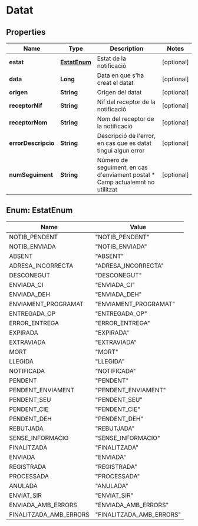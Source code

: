 # Datat

## Properties
Name | Type | Description | Notes
------------ | ------------- | ------------- | -------------
**estat** | [**EstatEnum**](#EstatEnum) | Estat de la notificació |  [optional]
**data** | **Long** | Data en que s&#x27;ha creat el datat |  [optional]
**origen** | **String** | Origen del datat |  [optional]
**receptorNif** | **String** | Nif del receptor de la notificació |  [optional]
**receptorNom** | **String** | Nom del receptor de la notificació |  [optional]
**errorDescripcio** | **String** | Descripció de l&#x27;error, en cas que es datat tingui algun error |  [optional]
**numSeguiment** | **String** | Número de seguiment, en cas d&#x27;enviament postal  * Camp actualemnt no utilitzat |  [optional]

<a name="EstatEnum"></a>
## Enum: EstatEnum
Name | Value
---- | -----
NOTIB_PENDENT | &quot;NOTIB_PENDENT&quot;
NOTIB_ENVIADA | &quot;NOTIB_ENVIADA&quot;
ABSENT | &quot;ABSENT&quot;
ADRESA_INCORRECTA | &quot;ADRESA_INCORRECTA&quot;
DESCONEGUT | &quot;DESCONEGUT&quot;
ENVIADA_CI | &quot;ENVIADA_CI&quot;
ENVIADA_DEH | &quot;ENVIADA_DEH&quot;
ENVIAMENT_PROGRAMAT | &quot;ENVIAMENT_PROGRAMAT&quot;
ENTREGADA_OP | &quot;ENTREGADA_OP&quot;
ERROR_ENTREGA | &quot;ERROR_ENTREGA&quot;
EXPIRADA | &quot;EXPIRADA&quot;
EXTRAVIADA | &quot;EXTRAVIADA&quot;
MORT | &quot;MORT&quot;
LLEGIDA | &quot;LLEGIDA&quot;
NOTIFICADA | &quot;NOTIFICADA&quot;
PENDENT | &quot;PENDENT&quot;
PENDENT_ENVIAMENT | &quot;PENDENT_ENVIAMENT&quot;
PENDENT_SEU | &quot;PENDENT_SEU&quot;
PENDENT_CIE | &quot;PENDENT_CIE&quot;
PENDENT_DEH | &quot;PENDENT_DEH&quot;
REBUTJADA | &quot;REBUTJADA&quot;
SENSE_INFORMACIO | &quot;SENSE_INFORMACIO&quot;
FINALITZADA | &quot;FINALITZADA&quot;
ENVIADA | &quot;ENVIADA&quot;
REGISTRADA | &quot;REGISTRADA&quot;
PROCESSADA | &quot;PROCESSADA&quot;
ANULADA | &quot;ANULADA&quot;
ENVIAT_SIR | &quot;ENVIAT_SIR&quot;
ENVIADA_AMB_ERRORS | &quot;ENVIADA_AMB_ERRORS&quot;
FINALITZADA_AMB_ERRORS | &quot;FINALITZADA_AMB_ERRORS&quot;
